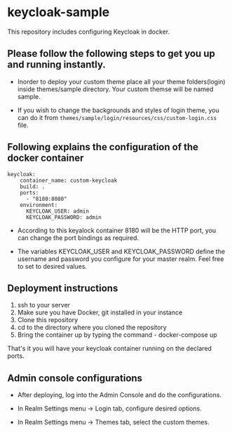 # keycloak-sample
This repository includes configuring Keycloak in docker.

## Please follow the following steps to get you up and running instantly.

- Inorder to deploy your custom theme place all your theme folders(login) inside themes/sample directory. Your custom themse will be named sample.

- If you wish to change the backgrounds and styles of login theme, you can do it from `themes/sample/login/resources/css/custom-login.css` file.

## Following explains the configuration of the docker container

```
keycloak:
    container_name: custom-keycloak
    build: .
    ports:
      - "8180:8080"
    environment:
      KEYCLOAK_USER: admin
      KEYCLOAK_PASSWORD: admin
```
* According to this keyalock container 8180 will be the HTTP port, you can change the port bindings as required.

* The variables KEYCLOAK_USER and KEYCLOAK_PASSWORD define the username and password you configure for your master realm. Feel free to set to desired values.

## Deployment instructions

1. ssh to your server
2. Make sure you have Docker, git installed in your instance
3. Clone this repository
4. cd to the directory where you cloned the repository
5. Bring the container up by typing the command - docker-compose up

That's it you will have your keycloak container running on the declared ports.

## Admin console configurations

- After deploying, log into the Admin Console and do the configurations.

- In Realm Settings menu -> Login tab, configure desired options.

- In Realm Settings menu -> Themes tab, select the custom themes.
